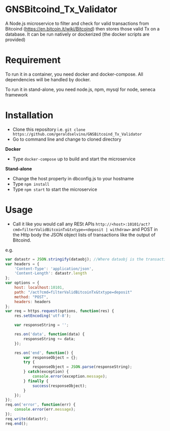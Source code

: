 # GNSBitcoind_Tx_Validator
A Node.js microservice to filter and check for valid transactions from Bitcoind (https://en.bitcoin.it/wiki/Bitcoind) then stores those valid Tx on a database. It can be run natively or dockerized (the docker scripts are provided)

# Requirement
To run it in a container, you need docker and docker-compose. All dependencies will be handled by docker.

To run it in stand-alone, you need node.js, npm, mysql for node, seneca framework

# Installation
- Clone this repository i.e. `git clone https://github.com/geraldselvino/GNSBitcoind_Tx_Validator` 
- Go to command line and change to cloned directory 

**Docker** 
- Type `docker-compose` up to build and start the microservice 

**Stand-alone** 
- Change the host property in dbconfig.js to your hostname 
- Type `npm install` 
- Type `npm start` to start the microservice 

# Usage
- Call it like you would call any RESt APIs `http://<host>:10101/act?cmd=filterValidBitcoinTx&txtype=<deposit | withdraw>` and POST in the Http body the JSON object lists of transactions like the output of Bitcoind. 

e.g.
```javascript
var datastr = JSON.stringify(dataobj); //Where dataobj is the transactions object from Bitcoind
var headers = {
    'Content-Type': 'application/json',
    'Content-Length': datastr.length
};
var options = {
    host: localhost:10101,
    path: "/act?cmd=filterValidBitcoinTx&txtype=deposit"
    method: "POST",
    headers: headers
};
var req = https.request(options, function(res) {
    res.setEncoding('utf-8');

    var responseString = '';

    res.on('data', function(data) {
        responseString += data;
    });

    res.on('end', function() {
        var responseObject = {};
        try {
            responseObject = JSON.parse(responseString);
        } catch(exception) {
            console.error(exception.message);
        } finally {
            success(responseObject);
        }
    });
});
req.on('error', function(err) {
    console.error(err.message);
});
req.write(datastr);
req.end();
```
